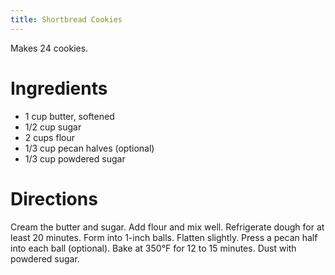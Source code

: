```yaml
---
title: Shortbread Cookies
---
```


Makes 24 cookies.

# Ingredients

* 1 cup butter, softened
* 1/2 cup sugar
* 2 cups flour
* 1/3 cup pecan halves (optional)
* 1/3 cup powdered sugar

# Directions

Cream the butter and sugar. Add flour and mix well. Refrigerate dough for at
least 20 minutes. Form into 1-inch balls. Flatten slightly.  Press a pecan half
into each ball (optional). Bake at 350°F for 12 to 15 minutes. Dust with
powdered sugar.
